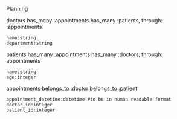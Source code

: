 Planning

doctors
    has_many :appointments
    has_many :patients, through: :appointments

    name:string
    department:string

patients
    has_many :appointments
    has_many :doctors, through: appointments
    
    name:string
    age:integer

appointments
    belongs_to :doctor
    belongs_to :patient

    appointment_datetime:datetime #to be in human readable format
    doctor_id:integer
    patient_id:integer

